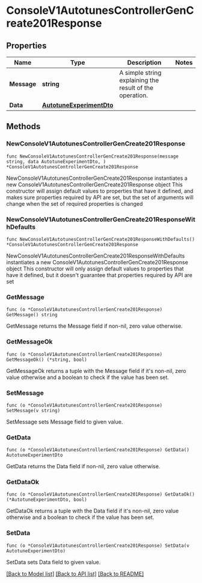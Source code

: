 # ConsoleV1AutotunesControllerGenCreate201Response

## Properties

Name | Type | Description | Notes
------------ | ------------- | ------------- | -------------
**Message** | **string** | A simple string explaining the result of the operation. | 
**Data** | [**AutotuneExperimentDto**](AutotuneExperimentDto.md) |  | 

## Methods

### NewConsoleV1AutotunesControllerGenCreate201Response

`func NewConsoleV1AutotunesControllerGenCreate201Response(message string, data AutotuneExperimentDto, ) *ConsoleV1AutotunesControllerGenCreate201Response`

NewConsoleV1AutotunesControllerGenCreate201Response instantiates a new ConsoleV1AutotunesControllerGenCreate201Response object
This constructor will assign default values to properties that have it defined,
and makes sure properties required by API are set, but the set of arguments
will change when the set of required properties is changed

### NewConsoleV1AutotunesControllerGenCreate201ResponseWithDefaults

`func NewConsoleV1AutotunesControllerGenCreate201ResponseWithDefaults() *ConsoleV1AutotunesControllerGenCreate201Response`

NewConsoleV1AutotunesControllerGenCreate201ResponseWithDefaults instantiates a new ConsoleV1AutotunesControllerGenCreate201Response object
This constructor will only assign default values to properties that have it defined,
but it doesn't guarantee that properties required by API are set

### GetMessage

`func (o *ConsoleV1AutotunesControllerGenCreate201Response) GetMessage() string`

GetMessage returns the Message field if non-nil, zero value otherwise.

### GetMessageOk

`func (o *ConsoleV1AutotunesControllerGenCreate201Response) GetMessageOk() (*string, bool)`

GetMessageOk returns a tuple with the Message field if it's non-nil, zero value otherwise
and a boolean to check if the value has been set.

### SetMessage

`func (o *ConsoleV1AutotunesControllerGenCreate201Response) SetMessage(v string)`

SetMessage sets Message field to given value.


### GetData

`func (o *ConsoleV1AutotunesControllerGenCreate201Response) GetData() AutotuneExperimentDto`

GetData returns the Data field if non-nil, zero value otherwise.

### GetDataOk

`func (o *ConsoleV1AutotunesControllerGenCreate201Response) GetDataOk() (*AutotuneExperimentDto, bool)`

GetDataOk returns a tuple with the Data field if it's non-nil, zero value otherwise
and a boolean to check if the value has been set.

### SetData

`func (o *ConsoleV1AutotunesControllerGenCreate201Response) SetData(v AutotuneExperimentDto)`

SetData sets Data field to given value.



[[Back to Model list]](../README.md#documentation-for-models) [[Back to API list]](../README.md#documentation-for-api-endpoints) [[Back to README]](../README.md)



